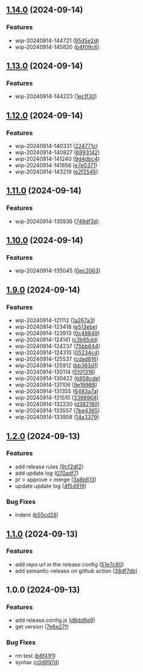 ## [1.14.0](https://github.com/samchan2022/gh-workflow-semantic-release/compare/v1.13.0...v1.14.0) (2024-09-14)

### Features

* wip-20240914-144721 ([95d5e2d](https://github.com/samchan2022/gh-workflow-semantic-release/commit/95d5e2df7bc78cfad8ffce34d5b82a377041a32f))
* wip-20240914-145820 ([b4f09c6](https://github.com/samchan2022/gh-workflow-semantic-release/commit/b4f09c6c7fe4bb3892119dbb9853f2970daf2b79))

## [1.13.0](https://github.com/samchan2022/gh-workflow-semantic-release/compare/v1.12.0...v1.13.0) (2024-09-14)

### Features

* wip-20240914-144223 ([1ec1f30](https://github.com/samchan2022/gh-workflow-semantic-release/commit/1ec1f30ecb73e2a458949356c0f12379adf7eaa4))

## [1.12.0](https://github.com/samchan2022/gh-workflow-semantic-release/compare/v1.11.0...v1.12.0) (2024-09-14)

### Features

* wip-20240914-140331 ([224771c](https://github.com/samchan2022/gh-workflow-semantic-release/commit/224771c5306a44917f616447585bd2ec040ca13c))
* wip-20240914-140827 ([6993142](https://github.com/samchan2022/gh-workflow-semantic-release/commit/6993142f7056d12235f22d112fce39f6d0590a23))
* wip-20240914-141240 ([9d4dbc4](https://github.com/samchan2022/gh-workflow-semantic-release/commit/9d4dbc4f0aeb80e08ccfc33743f763a4bb950102))
* wip-20240914-141856 ([e7e0371](https://github.com/samchan2022/gh-workflow-semantic-release/commit/e7e0371756eff82930749542804be9d9c200fd2c))
* wip-20240914-143219 ([e2f2545](https://github.com/samchan2022/gh-workflow-semantic-release/commit/e2f2545ea90efa2b729fddb732ccc60ef07458bb))

## [1.11.0](https://github.com/samchan2022/gh-workflow-semantic-release/compare/v1.10.0...v1.11.0) (2024-09-14)

### Features

* wip-20240914-135936 ([749df3d](https://github.com/samchan2022/gh-workflow-semantic-release/commit/749df3d29797325869a1fbc9b121b57cf27643d2))

## [1.10.0](https://github.com/samchan2022/gh-workflow-semantic-release/compare/v1.9.0...v1.10.0) (2024-09-14)

### Features

* wip-20240914-135045 ([0ec2063](https://github.com/samchan2022/gh-workflow-semantic-release/commit/0ec206323d9a2abae6043a85344edfa55d55dd5e))

## [1.9.0](https://github.com/samchan2022/gh-workflow-semantic-release/compare/v1.8.0...v1.9.0) (2024-09-14)

### Features

* wip-20240914-121112 ([1a267a3](https://github.com/samchan2022/gh-workflow-semantic-release/commit/1a267a304b8a2f5ca7738627701eb42cee3a1ee1))
* wip-20240914-123418 ([e513ebe](https://github.com/samchan2022/gh-workflow-semantic-release/commit/e513ebe9e999aee5351e6a6e9b8da2744271234b))
* wip-20240914-123913 ([0c48849](https://github.com/samchan2022/gh-workflow-semantic-release/commit/0c48849021dbc6482bbc7aff3864940c5be04033))
* wip-20240914-124141 ([c3b65dd](https://github.com/samchan2022/gh-workflow-semantic-release/commit/c3b65dd0fa721fec0e983b0ec6a3bdb426ffe9f7))
* wip-20240914-124237 ([75bb644](https://github.com/samchan2022/gh-workflow-semantic-release/commit/75bb6448d88123cd975c96227f7ee0a610812704))
* wip-20240914-124310 ([05234cd](https://github.com/samchan2022/gh-workflow-semantic-release/commit/05234cd6029694c19b19aa806ff12ebfa42d5fc9))
* wip-20240914-125537 ([cdad816](https://github.com/samchan2022/gh-workflow-semantic-release/commit/cdad8161bf672e2d25fd1ab8530e95fe058e005a))
* wip-20240914-125912 ([bb363d1](https://github.com/samchan2022/gh-workflow-semantic-release/commit/bb363d19d3f573f4e1a5e0ab36bfabcae064101c))
* wip-20240914-130114 ([5101316](https://github.com/samchan2022/gh-workflow-semantic-release/commit/51013166ad92f71ef18f29959b557823b5f82ef5))
* wip-20240914-130422 ([b958cde](https://github.com/samchan2022/gh-workflow-semantic-release/commit/b958cde660de39bb3dac0e21fc99766f08cd6c62))
* wip-20240914-131106 ([9e19988](https://github.com/samchan2022/gh-workflow-semantic-release/commit/9e19988d029a74ef0ac69e5a48faf02fd49a30ef))
* wip-20240914-131355 ([6483a7a](https://github.com/samchan2022/gh-workflow-semantic-release/commit/6483a7af70742fe4dc23353b1fc94b7218309b88))
* wip-20240914-131510 ([3398968](https://github.com/samchan2022/gh-workflow-semantic-release/commit/3398968eee6ffbaa1a198fa1746d522207407796))
* wip-20240914-132230 ([d382180](https://github.com/samchan2022/gh-workflow-semantic-release/commit/d382180bb623a838a8c0ba7feb9f7001f05bd924))
* wip-20240914-133557 ([7be4365](https://github.com/samchan2022/gh-workflow-semantic-release/commit/7be4365473196a23b52c69b0b08ecd0de08a5df9))
* wip-20240914-133958 ([14a3379](https://github.com/samchan2022/gh-workflow-semantic-release/commit/14a3379b7cb5c873ca8b0de31eaea455b9e20674))

## [1.2.0](https://github.com/samchan2022/gh-workflow-semantic-release/compare/v1.1.0...v1.2.0) (2024-09-13)

### Features

* add release rules ([9cf2df2](https://github.com/samchan2022/gh-workflow-semantic-release/commit/9cf2df22973411f73625e3e214a86ca7a21948e9))
* add update log ([070adf7](https://github.com/samchan2022/gh-workflow-semantic-release/commit/070adf7fb4af2692500a2b5908aafbfeea362722))
* pr > approve > merge ([3a8b613](https://github.com/samchan2022/gh-workflow-semantic-release/commit/3a8b613c80a38de03a3f7876c89940f114eaf9b2))
* update update log ([4f54919](https://github.com/samchan2022/gh-workflow-semantic-release/commit/4f54919809f14520fc69e13f53dd083521f17af0))

### Bug Fixes

* indent ([b55cd29](https://github.com/samchan2022/gh-workflow-semantic-release/commit/b55cd2955bc571fbb6dd7470c9b96f7e49910b7a))

## [1.1.0](https://github.com/samchan2022/gh-workflow-semantic-release/compare/v1.0.0...v1.1.0) (2024-09-13)

### Features

* add repo url in the release config ([51e7c80](https://github.com/samchan2022/gh-workflow-semantic-release/commit/51e7c803746978068034266e59b8ba5e3e0b6733))
* add semantic-release on github action ([38df7db](https://github.com/samchan2022/gh-workflow-semantic-release/commit/38df7db1c5449b5b68395cc0cc7e23ff4dea0416))

## 1.0.0 (2024-09-13)

### Features

* add release.config.js ([d8dd8e9](https://github.com/samchan2022/gh-workflow-semantic-release/commit/d8dd8e9f90f4a4b28cc243379c11c823cd16d1e8))
* get version ([7e6e27f](https://github.com/samchan2022/gh-workflow-semantic-release/commit/7e6e27f63068cdd09f1cd89b153f9caabc4fbd04))

### Bug Fixes

* rm test ([b6f41f1](https://github.com/samchan2022/gh-workflow-semantic-release/commit/b6f41f1ed9157562f402d4e8a18cd783105abc42))
* syntax ([c0d997d](https://github.com/samchan2022/gh-workflow-semantic-release/commit/c0d997d05d7a1dfae80f6a04bdcd5682ef78395c))
